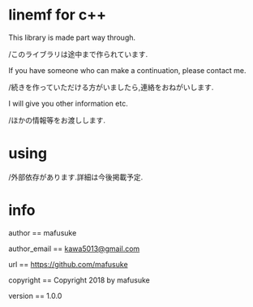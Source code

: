 # linemf for c++
This library is made part way through.

/このライブラリは途中まで作られています.

If you have someone who can make a continuation, please contact me.

/続きを作っていただける方がいましたら,連絡をおねがいします.

I will give you other information etc.

/ほかの情報等をお渡しします.
# using

/外部依存があります.詳細は今後掲載予定.

# info
author == mafusuke

author_email == kawa5013@gmail.com

url == https://github.com/mafusuke

copyright == Copyright 2018 by mafusuke

version == 1.0.0
